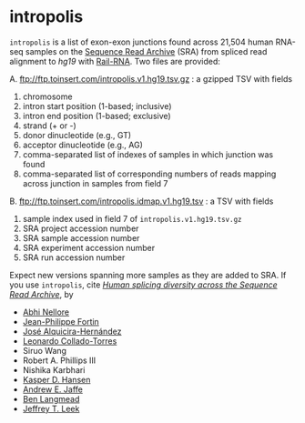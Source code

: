 # intropolis

`intropolis` is a list of exon-exon junctions found across 21,504 human RNA-seq samples on the [Sequence Read Archive](http://www.ncbi.nlm.nih.gov/sra) (SRA) from spliced read alignment to *hg19* with [Rail-RNA](http://rail.bio). Two files are provided:

A. ftp://ftp.toinsert.com/intropolis.v1.hg19.tsv.gz : a gzipped TSV with fields
  1. chromosome
  2. intron start position (1-based; inclusive)
  3. intron end position (1-based; exclusive)
  4. strand (+ or -)
  5. donor dinucleotide (e.g., GT)
  6. acceptor dinucleotide (e.g., AG)
  7. comma-separated list of indexes of samples in which junction was found
  8. comma-separated list of corresponding numbers of reads mapping across junction in samples from field 7

B. ftp://ftp.toinsert.com/intropolis.idmap.v1.hg19.tsv : a TSV with fields
  1. sample index used in field 7 of `intropolis.v1.hg19.tsv.gz`
  2. SRA project accession number
  3. SRA sample accession number
  4. SRA experiment accession number
  5. SRA run accession number

Expect new versions spanning more samples as they are added to SRA. If you use `intropolis`, cite [*Human splicing diversity across the Sequence Read Archive*](http://bioarxiv.org/), by

* [Abhi Nellore](http://nellore.github.io)
* [Jean-Philippe Fortin](http://jfortinbiostats.com/)
* [José Alquicira-Hernández](https://github.com/joseah)
* [Leonardo Collado-Torres](http://www.biostat.jhsph.edu/~lcollado/)
* Siruo Wang
* Robert A. Phillips III
* Nishika Karbhari
* [Kasper D. Hansen](http://www.hansenlab.org/)
* [Andrew E. Jaffe](http://www.aejaffe.com/)
* [Ben Langmead](http://www.langmead-lab.org/)
* [Jeffrey T. Leek](http://jtleek.com/)
